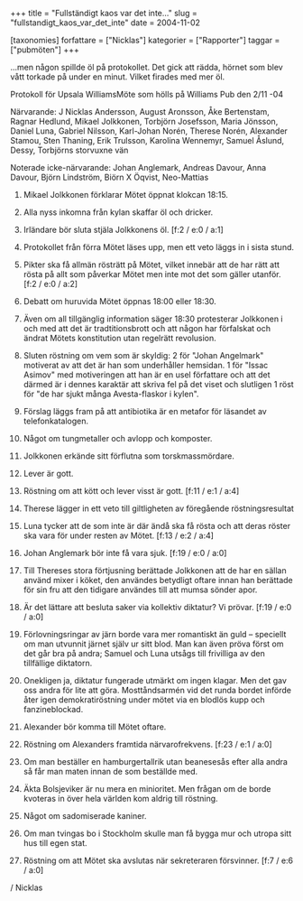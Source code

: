 +++
title = "Fullständigt kaos var det inte..."
slug = "fullstandigt_kaos_var_det_inte"
date = 2004-11-02

[taxonomies]
forfattare = ["Nicklas"]
kategorier = ["Rapporter"]
taggar = ["pubmöten"]
+++

...men någon spillde öl på protokollet. Det gick att rädda, hörnet som blev vått torkade på under en minut. Vilket firades med mer öl.

Protokoll för Upsala WilliamsMöte som hölls på Williams Pub den 2/11 -04

<!-- more -->

Närvarande: J Nicklas Andersson, August Aronsson, Åke Bertenstam, Ragnar Hedlund, Mikael Jolkkonen, Torbjörn Josefsson, Maria Jönsson, Daniel Luna, Gabriel Nilsson, Karl-Johan Norén, Therese Norén, Alexander Stamou, Sten Thaning, Erik Trulsson, Karolina Wennemyr, Samuel Åslund, Dessy, Torbjörns storvuxne vän

Noterade icke-närvarande: Johan Anglemark, Andreas Davour, Anna Davour, Björn Lindström, Biörn X Öqvist, Neo-Mattias

1. Mikael Jolkkonen förklarar Mötet öppnat klokcan 18:15.

2. Alla nyss inkomna från kylan skaffar öl och dricker.

3. Irländare bör sluta stjäla Jolkkonens öl. [f:2 / e:0 / a:1]

4. Protokollet från förra Mötet läses upp, men ett veto läggs in i sista stund.

5. Pikter ska få allmän rösträtt på Mötet, vilket innebär att de har rätt att rösta på allt som påverkar Mötet men inte mot det som gäller utanför. [f:2 / e:0 / a:2]

6. Debatt om huruvida Mötet öppnas 18:00 eller 18:30.

7. Även om all tillgänglig information säger 18:30 protesterar Jolkkonen i och med att det är tradtitionsbrott och att någon har förfalskat och ändrat Mötets konstitution utan regelrätt revolusion.

8. Sluten röstning om vem som är skyldig: 2 för "Johan Angelmark" motiverat av att det är han som underhåller hemsidan. 1 för "Issac Asimov" med motiveringen att han är en usel författare och att det därmed är i dennes karaktär att skriva fel på det viset och slutligen 1 röst för "de har sjukt många Avesta-flaskor i kylen".

9. Förslag läggs fram på att antibiotika är en metafor för läsandet av telefonkatalogen.

10. Något om tungmetaller och avlopp och komposter.

11. Jolkkonen erkände sitt förflutna som torskmassmördare.

12. Lever är gott.

13. Röstning om att kött och lever visst är gott. [f:11 / e:1 / a:4]

14. Therese lägger in ett veto till giltligheten av föregående röstningsresultat

15. Luna tycker att de som inte är där ändå ska få rösta och att deras röster ska vara för under resten av Mötet. [f:13 / e:2 / a:4]

16. Johan Anglemark bör inte få vara sjuk. [f:19 / e:0 / a:0]

17. Till Thereses stora förtjusning berättade Jolkkonen att de har en sällan använd mixer i köket, den användes betydligt oftare innan han berättade för sin fru att den tidigare användes till att mumsa sönder apor.

18. Är det lättare att besluta saker via kollektiv diktatur? Vi prövar. [f:19 / e:0 / a:0]

19. Förlovningsringar av järn borde vara mer romantiskt än guld – speciellt om man utvunnit järnet själv ur sitt blod. Man kan även pröva först om det går bra på andra; Samuel och Luna utsågs till frivilliga av den tillfällige diktatorn.

20. Onekligen ja, diktatur fungerade utmärkt om ingen klagar. Men det gav oss andra för lite att göra. Mosttåndsarmén vid det runda bordet införde åter igen demokratiröstning under mötet via en blodlös kupp och fanzineblockad.

21. Alexander bör komma till Mötet oftare.

22. Röstning om Alexanders framtida närvarofrekvens. [f:23 / e:1 / a:0]

23. Om man beställer en hamburgertallrik utan beanesesås efter alla andra så får man maten innan de som beställde med.

24. Äkta Bolsjeviker är nu mera en minioritet. Men frågan om de borde kvoteras in över hela världen kom aldrig till röstning.

25. Något om sadomiserade kaniner.

26. Om man tvingas bo i Stockholm skulle man få bygga mur och utropa sitt hus till egen stat.

27. Röstning om att Mötet ska avslutas när sekreteraren försvinner. [f:7 / e:6 / a:0]

/ Nicklas
